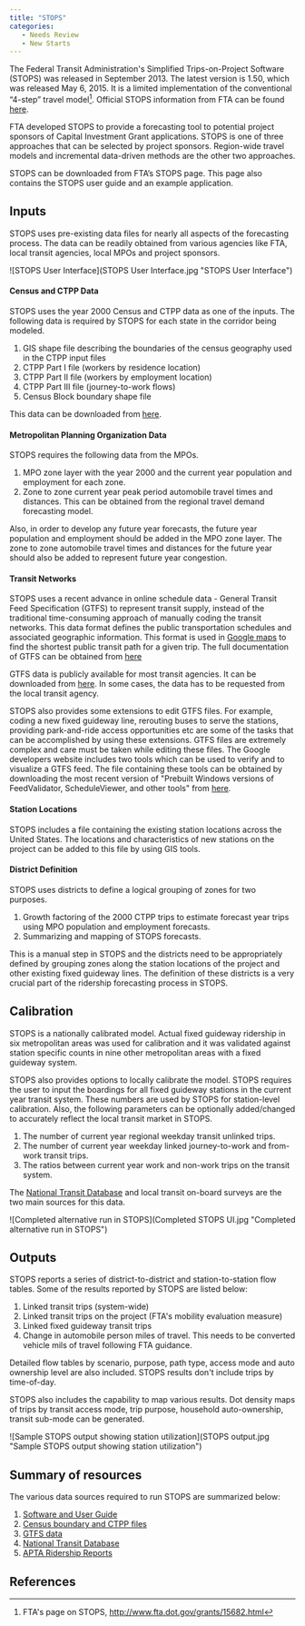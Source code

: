 ```yaml
---
title: "STOPS"
categories:
   - Needs Review
   - New Starts
---
```


The Federal Transit Administration's Simplified Trips-on-Project Software (STOPS) was released in September 2013. The latest version is 1.50, which was released May 6, 2015. It is a limited implementation of the conventional “4-step” travel model[^1]. Official STOPS information from FTA can be found [here](http://www.fta.dot.gov/grants/15682.html).

FTA developed STOPS to provide a forecasting tool to potential project sponsors of Capital Investment Grant applications. STOPS is one of three approaches that can be selected by project sponsors. Region-wide travel models and incremental data-driven methods are the other two approaches.

STOPS can be downloaded from FTA’s STOPS page. This page also contains the STOPS user guide and an example application.

Inputs
------

STOPS uses pre-existing data files for nearly all aspects of the forecasting process. The data can be readily obtained from various agencies like FTA, local transit agencies, local MPOs and project sponsors.

![STOPS User Interface](STOPS User Interface.jpg "STOPS User Interface")

#### Census and CTPP Data

STOPS uses the year 2000 Census and CTPP data as one of the inputs. The following data is required by STOPS for each state in the corridor being modeled.

1.  GIS shape file describing the boundaries of the census geography used in the CTPP input files
2.  CTPP Part I file (workers by residence location)
3.  CTPP Part II file (workers by employment location)
4.  CTPP Part III file (journey-to-work flows)
5.  Census Block boundary shape file

This data can be downloaded from [here](http://www.fta.dot.gov/grants/15682_15621.html).

#### Metropolitan Planning Organization Data

STOPS requires the following data from the MPOs.

1.  MPO zone layer with the year 2000 and the current year population and employment for each zone.
2.  Zone to zone current year peak period automobile travel times and distances. This can be obtained from the regional travel demand forecasting model.

Also, in order to develop any future year forecasts, the future year population and employment should be added in the MPO zone layer. The zone to zone automobile travel times and distances for the future year should also be added to represent future year congestion.

#### Transit Networks

STOPS uses a recent advance in online schedule data - General Transit Feed Specification (GTFS) to represent transit supply, instead of the traditional time-consuming approach of manually coding the transit networks. This data format defines the public transportation schedules and associated geographic information. This format is used in [Google maps](https://maps.google.com/) to find the shortest public transit path for a given trip. The full documentation of GTFS can be obtained from [here](https://developers.google.com/transit/gtfs/reference)

GTFS data is publicly available for most transit agencies. It can be downloaded from [here](http://code.google.com/p/googletransitdatafeed/wiki/PublicFeeds). In some cases, the data has to be requested from the local transit agency.

STOPS also provides some extensions to edit GTFS files. For example, coding a new fixed guideway line, rerouting buses to serve the stations, providing park-and-ride access opportunities etc are some of the tasks that can be accomplished by using these extensions. GTFS files are extremely complex and care must be taken while editing these files. The Google developers website includes two tools which can be used to verify and to visualize a GTFS feed. The file containing these tools can be obtained by downloading the most recent version of "Prebuilt Windows versions of FeedValidator, ScheduleViewer, and other tools" from [here](http://code.google.com/p/googletransitdatafeed/downloads/list).

#### Station Locations

STOPS includes a file containing the existing station locations across the United States. The locations and characteristics of new stations on the project can be added to this file by using GIS tools.

#### District Definition

STOPS uses districts to define a logical grouping of zones for two purposes.

1.  Growth factoring of the 2000 CTPP trips to estimate forecast year trips using MPO population and employment forecasts.
2.  Summarizing and mapping of STOPS forecasts.

This is a manual step in STOPS and the districts need to be appropriately defined by grouping zones along the station locations of the project and other existing fixed guideway lines. The definition of these districts is a very crucial part of the ridership forecasting process in STOPS.

Calibration
-----------

STOPS is a nationally calibrated model. Actual fixed guideway ridership in six metropolitan areas was used for calibration and it was validated against station specific counts in nine other metropolitan areas with a fixed guideway system.

STOPS also provides options to locally calibrate the model. STOPS requires the user to input the boardings for all fixed guideway stations in the current year transit system. These numbers are used by STOPS for station-level calibration. Also, the following parameters can be optionally added/changed to accurately reflect the local transit market in STOPS.

1.  The number of current year regional weekday transit unlinked trips.
2.  The number of current year weekday linked journey-to-work and from-work transit trips.
3.  The ratios between current year work and non-work trips on the transit system.

The [National Transit Database](http://www.ntdprogram.gov/ntdprogram/) and local transit on-board surveys are the two main sources for this data.

![Completed alternative run in STOPS](Completed STOPS UI.jpg "Completed alternative run in STOPS")

Outputs
-------

STOPS reports a series of district-to-district and station-to-station flow tables. Some of the results reported by STOPS are listed below:

1.  Linked transit trips (system-wide)
2.  Linked transit trips on the project (FTA's mobility evaluation measure)
3.  Linked fixed guideway transit trips
4.  Change in automobile person miles of travel. This needs to be converted vehicle mils of travel following FTA guidance.

Detailed flow tables by scenario, purpose, path type, access mode and auto ownership level are also included. STOPS results don't include trips by time-of-day.

STOPS also includes the capability to map various results. Dot density maps of trips by transit access mode, trip purpose, household auto-ownership, transit sub-mode can be generated.

![Sample STOPS output showing station utilization](STOPS output.jpg "Sample STOPS output showing station utilization")

Summary of resources
--------------------

The various data sources required to run STOPS are summarized below:

1.  [Software and User Guide](http://www.fta.dot.gov/grants/15682_15620.html)
2.  [Census boundary and CTPP files](http://www.fta.dot.gov/grants/15682_15621.html)
3.  [GTFS data](http://code.google.com/p/googletransitdatafeed/wiki/PublicFeeds)
4.  [National Transit Database](http://www.ntdprogram.gov/ntdprogram/)
5.  [APTA Ridership Reports](http://www.apta.com/resources/statistics/Pages/RidershipArchives.aspx)

References
----------

[^1]: FTA's page on STOPS, <http://www.fta.dot.gov/grants/15682.html>

